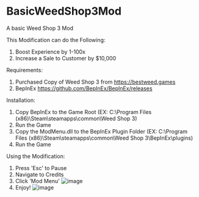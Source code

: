 # BasicWeedShop3Mod
A basic Weed Shop 3 Mod

This Modification can do the Following:
1) Boost Experience by 1-100x 
2) Increase a Sale to Customer by $10,000

Requirements:
1) Purchased Copy of Weed Shop 3 from https://bestweed.games
2) BepInEx https://github.com/BepInEx/BepInEx/releases

Installation:
1) Copy BepInEx to the Game Root (EX: C:\Program Files (x86)\Steam\steamapps\common\Weed Shop 3)
2) Run the Game 
3) Copy the ModMenu.dll to the BepInEx Plugin Folder (EX: C:\Program Files (x86)\Steam\steamapps\common\Weed Shop 3\BepInEx\plugins)
4) Run the Game

Using the Modification:
1) Press 'Esc' to Pause
2) Navigate to Credits
3) Click 'Mod Menu' ![image](https://user-images.githubusercontent.com/96957069/172212601-4c6bac92-04a6-4644-99f5-16e8c76a1cbe.png)
4) Enjoy! ![image](https://user-images.githubusercontent.com/96957069/172212738-de43a33b-f9c5-49f2-a496-914e27b88ae5.png)


